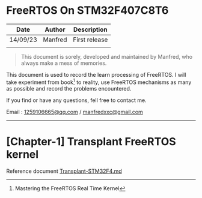 # FreeRTOS On STM32F407C8T6

| Date     | Author  | Description   |
| -------- | ------- | ------------- |
| 14/09/23 | Manfred | First release |
|          |         |               |

> This document is sorely, developed and maintained by Manfred, who always make a mess of memories.

This document is used to record the learn processing of FreeRTOS. I will take experiment from book[^1] to reality, use FreeRTOS mechanisms as many as possible and record the problems encountered.

If you find or have any questions, fell free to contact me.

Email : [1259106665@qq.com](mailto:1259106665@qq.com) / [manfredxxc@gmail.com](mailto:manfredxxc@gmail.com)

---



# [Chapter-1] Transplant FreeRTOS kernel

Reference document [Transplant-STM32F4.md](./Transplant-STM32F4.md)



























[^1]:Mastering the FreeRTOS Real Time Kernel